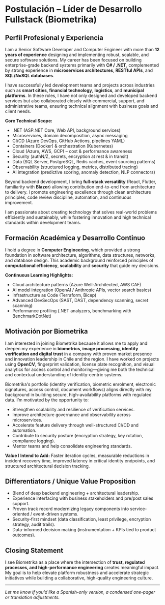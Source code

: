 # Postulación – Líder de Desarrollo Fullstack (Biometrika)

## Perfil Profesional y Experiencia

I am a Senior Software Developer and Computer Engineer with more than **12 years of experience** designing and implementing robust, scalable, and secure software solutions. My career has been focused on building enterprise-grade backend systems primarily with **C# / .NET**, complemented by strong experience in **microservices architectures**, **RESTful APIs**, and **SQL/NoSQL databases**.

I have successfully led development teams and projects across industries such as **smart cities**, **financial technology**, **logistics**, and **municipal platforms**. In these roles, I have not only designed and developed backend services but also collaborated closely with commercial, support, and administrative teams, ensuring technical alignment with business goals and client needs.

**Core Technical Scope:**

- .NET (ASP.NET Core, Web API, background services)
- Microservices, domain decomposition, async messaging
- CI/CD (Azure DevOps, GitHub Actions, pipelines YAML)
- Containers (Docker) & orchestration (Kubernetes)
- Cloud (Azure, AWS, GCP) – cost & performance awareness
- Security (authN/Z, secrets, encryption at rest & in transit)
- Data (SQL Server, PostgreSQL, Redis caches, event sourcing patterns)
- Observability (structured logging, metrics, distributed tracing)
- AI integration (predictive scoring, anomaly detection, NLP connectors)

Beyond backend development, I bring **full-stack versatility** (React, Flutter, familiarity with **Blazor**) allowing contribution end-to-end from architecture to delivery. I promote engineering excellence through clean architecture principles, code review discipline, automation, and continuous improvement.

I am passionate about creating technology that solves real-world problems efficiently and sustainably, while fostering innovation and high technical standards within development teams.

## Formación Académica y Desarrollo Continuo

I hold a degree in **Computer Engineering**, which provided a strong foundation in software architecture, algorithms, data structures, networks, and database design. This academic background reinforced principles of **computational efficiency**, **scalability** and **security** that guide my decisions.

**Continuous Learning Highlights:**

- Cloud architecture patterns (Azure Well-Architected, AWS CAF)
- AI model integration (OpenAI / Anthropic APIs, vector search basics)
- Infrastructure as Code (Terraform, Bicep)
- Advanced DevSecOps (SAST, DAST, dependency scanning, secret scanning)
- Performance profiling (.NET analyzers, benchmarking with BenchmarkDotNet)

## Motivación por Biometrika

I am interested in joining Biometrika because it allows me to apply and deepen my experience in **biometrics, image processing, identity verification and digital trust** in a company with proven market presence and innovation leadership in Chile and the region. I have worked on projects using **OpenCV**, fingerprint validation, license plate recognition, and visual analytics for access control and monitoring—giving me both the technical and contextual understanding of identity-centric systems.

Biometrika's portfolio (identity verification, biometric enrolment, electronic signatures, access control, document workflows) aligns directly with my background in building secure, high-availability platforms with regulated data. I’m motivated by the opportunity to:

- Strengthen scalability and resilience of verification services.
- Improve architecture governance and observability across microservices.
- Accelerate feature delivery through well-structured CI/CD and automation.
- Contribute to security posture (encryption strategy, key rotation, compliance logging).
- Mentor teams and help consolidate engineering standards.

**Value I Intend to Add:** Faster iteration cycles, measurable reductions in incident recovery time, improved latency in critical identity endpoints, and structured architectural decision tracking.

## Differentiators / Unique Value Proposition

- Blend of deep backend engineering + architectural leadership.
- Experience interfacing with business stakeholders and pre/post sales support.
- Proven track record modernizing legacy components into service-oriented / event-driven systems.
- Security-first mindset (data classification, least privilege, encryption strategy, audit trails).
- Data-informed decision making (instrumentation + KPIs tied to product outcomes).

## Closing Statement

I see Biometrika as a place where the intersection of **trust, regulated processes, and high-performance engineering** creates meaningful impact. My goal is to help elevate platform robustness and accelerate strategic initiatives while building a collaborative, high-quality engineering culture.

---

_Let me know if you’d like a Spanish-only version, a condensed one-pager or translation adjustments._
